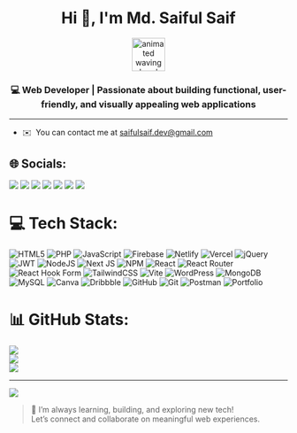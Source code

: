<h1 align="center">Hi 👋, I'm Md. Saiful Saif</h1>
<p align="center">
  <img src="https://user-images.githubusercontent.com/00000000/176309783-0785949b-9127-417c-8b55-ab5a4333674e.gif" alt="animated waving hand" width="60" />
</p>

<h3 align="center">💻 Web Developer | Passionate about building functional, user-friendly, and visually appealing web applications</h3>

---

* ✉️  You can contact me at [saifulsaif.dev@gmail.com](mailto:saifulsaif.dev@gmail.com)



## 🌐 Socials:
<p>
  <a href="mailto:saifulsaif.dev@gmail.com"><img src="https://img.shields.io/badge/Email-%23EA4335.svg?style=for-the-badge&logo=gmail&logoColor=white" /></a>
  <a href="https://www.linkedin.com/in/saiful-saif-3036362b3/" target="_blank"><img src="https://img.shields.io/badge/LinkedIn-%230077B5.svg?style=for-the-badge&logo=linkedin&logoColor=white" /></a>
  <a href="https://web.facebook.com/saiful.saif.801798?_rdc=1&_rdr#" target="_blank"><img src="https://img.shields.io/badge/Facebook-%231877F2.svg?style=for-the-badge&logo=facebook&logoColor=white" /></a>
  <a href="https://www.behance.net/mdsaifulsaif" target="_blank"><img src="https://img.shields.io/badge/Behance-%23191919.svg?style=for-the-badge&logo=behance&logoColor=white" /></a>
  <a href="https://dribbble.com/mdsaifulsaif" target="_blank"><img src="https://img.shields.io/badge/Dribbble-%23EA4C89.svg?style=for-the-badge&logo=dribbble&logoColor=white" /></a>
  <a href="https://www.instagram.com/mdsaifulsaif" target="_blank"><img src="https://img.shields.io/badge/Instagram-%23E4405F.svg?style=for-the-badge&logo=instagram&logoColor=white" /></a>
  <a href="https://twitter.com/mdsaifulsaif" target="_blank"><img src="https://img.shields.io/badge/X-%23000000.svg?style=for-the-badge&logo=x&logoColor=white" /></a>
</p>

# 💻 Tech Stack:
![HTML5](https://img.shields.io/badge/html5-%23E34F26.svg?style=for-the-badge&logo=html5&logoColor=white) ![PHP](https://img.shields.io/badge/php-%23777BB4.svg?style=for-the-badge&logo=php&logoColor=white) ![JavaScript](https://img.shields.io/badge/javascript-%23323330.svg?style=for-the-badge&logo=javascript&logoColor=%23F7DF1E) ![Firebase](https://img.shields.io/badge/firebase-%23039BE5.svg?style=for-the-badge&logo=firebase) ![Netlify](https://img.shields.io/badge/netlify-%23000000.svg?style=for-the-badge&logo=netlify&logoColor=#00C7B7) ![Vercel](https://img.shields.io/badge/vercel-%23000000.svg?style=for-the-badge&logo=vercel&logoColor=white) ![jQuery](https://img.shields.io/badge/jquery-%230769AD.svg?style=for-the-badge&logo=jquery&logoColor=white) ![JWT](https://img.shields.io/badge/JWT-black?style=for-the-badge&logo=JSON%20web%20tokens) ![NodeJS](https://img.shields.io/badge/node.js-6DA55F?style=for-the-badge&logo=node.js&logoColor=white) ![Next JS](https://img.shields.io/badge/Next-black?style=for-the-badge&logo=next.js&logoColor=white) ![NPM](https://img.shields.io/badge/NPM-%23CB3837.svg?style=for-the-badge&logo=npm&logoColor=white) ![React](https://img.shields.io/badge/react-%2320232a.svg?style=for-the-badge&logo=react&logoColor=%2361DAFB) ![React Router](https://img.shields.io/badge/React_Router-CA4245?style=for-the-badge&logo=react-router&logoColor=white) ![React Hook Form](https://img.shields.io/badge/React%20Hook%20Form-%23EC5990.svg?style=for-the-badge&logo=reacthookform&logoColor=white) ![TailwindCSS](https://img.shields.io/badge/tailwindcss-%2338B2AC.svg?style=for-the-badge&logo=tailwind-css&logoColor=white) ![Vite](https://img.shields.io/badge/vite-%23646CFF.svg?style=for-the-badge&logo=vite&logoColor=white) ![WordPress](https://img.shields.io/badge/WordPress-%23117AC9.svg?style=for-the-badge&logo=WordPress&logoColor=white) ![MongoDB](https://img.shields.io/badge/MongoDB-%234ea94b.svg?style=for-the-badge&logo=mongodb&logoColor=white) ![MySQL](https://img.shields.io/badge/mysql-4479A1.svg?style=for-the-badge&logo=mysql&logoColor=white) ![Canva](https://img.shields.io/badge/Canva-%2300C4CC.svg?style=for-the-badge&logo=Canva&logoColor=white) ![Dribbble](https://img.shields.io/badge/Dribbble-EA4C89?style=for-the-badge&logo=dribbble&logoColor=white) ![GitHub](https://img.shields.io/badge/github-%23121011.svg?style=for-the-badge&logo=github&logoColor=white) ![Git](https://img.shields.io/badge/git-%23F05033.svg?style=for-the-badge&logo=git&logoColor=white) ![Postman](https://img.shields.io/badge/Postman-FF6C37?style=for-the-badge&logo=postman&logoColor=white) ![Portfolio](https://img.shields.io/badge/Portfolio-%23000000.svg?style=for-the-badge&logo=firefox&logoColor=#FF7139)
# 📊 GitHub Stats:
![](https://github-readme-stats.vercel.app/api?username=mdsaifulsaif&theme=dark&hide_border=false&include_all_commits=true&count_private=true)<br/>
![](https://nirzak-streak-stats.vercel.app/?user=mdsaifulsaif&theme=dark&hide_border=false)<br/>
![](https://github-readme-stats.vercel.app/api/top-langs/?username=mdsaifulsaif&theme=dark&hide_border=false&include_all_commits=true&count_private=true&layout=compact)

---
[![](https://visitcount.itsvg.in/api?id=mdsaifulsaif&icon=0&color=0)](https://visitcount.itsvg.in)




> 🙌 I’m always learning, building, and exploring new tech!  
> Let’s connect and collaborate on meaningful web experiences.

<!-- Proudly created with GPRM ( https://gprm.itsvg.in ) -->





















